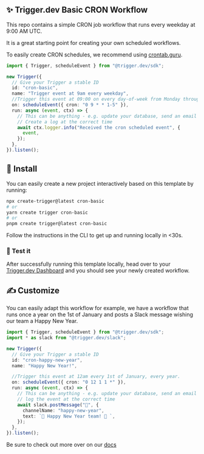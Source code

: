 ## ✨ Trigger.dev Basic CRON Workflow

This repo contains a simple CRON job workflow that runs every weekday at 9:00 AM UTC.

It is a great starting point for creating your own scheduled workflows.

To easily create CRON schedules, we recommend using [crontab.guru](https://crontab.guru/).

```ts
import { Trigger, scheduleEvent } from "@trigger.dev/sdk";

new Trigger({
  // Give your Trigger a stable ID
  id: "cron-basic",
  name: "Trigger event at 9am every weekday",
  //Trigger this event at 09:00 on every day-of-week from Monday through Friday. (https://crontab.guru/#0_9_*_*_1-5)
  on: scheduleEvent({ cron: "0 9 * * 1-5" }),
  run: async (event, ctx) => {
    // This can be anything - e.g. update your database, send an email or post a daily Slack update etc
    // Create a log at the correct time
    await ctx.logger.info("Received the cron scheduled event", {
      event,
    });
  },
}).listen();
```

## 🔧 Install

You can easily create a new project interactively based on this template by running:

```sh
npx create-trigger@latest cron-basic
# or
yarn create trigger cron-basic
# or
pnpm create trigger@latest cron-basic
```

Follow the instructions in the CLI to get up and running locally in <30s.

### 🧪 Test it

After successfully running this template locally, head over to your [Trigger.dev Dashboard](https://app.trigger.dev) and you should see your newly created workflow.

## ✍️ Customize

You can easily adapt this workflow for example, we have a workflow that runs once a year on the 1st of January and posts a Slack message wishing our team a Happy New Year.

```ts
import { Trigger, scheduleEvent } from "@trigger.dev/sdk";
import * as slack from "@trigger.dev/slack";

new Trigger({
  // Give your Trigger a stable ID
  id: "cron-happy-new-year",
  name: "Happy New Year!",

  //Trigger this event at 12am every 1st of January, every year.
  on: scheduleEvent({ cron: "0 12 1 1 *" }),
  run: async (event, ctx) => {
    // This can be anything - e.g. update your database, send an email or post a daily Slack update etc
    // log the event at the correct time
    await slack.postMessage("🚨", {
      channelName: "happy-new-year",
      text: `🎉 Happy New Year team! 🎉 `,
    });
  },
}).listen();
```

Be sure to check out more over on our [docs](https://docs.trigger.dev)
